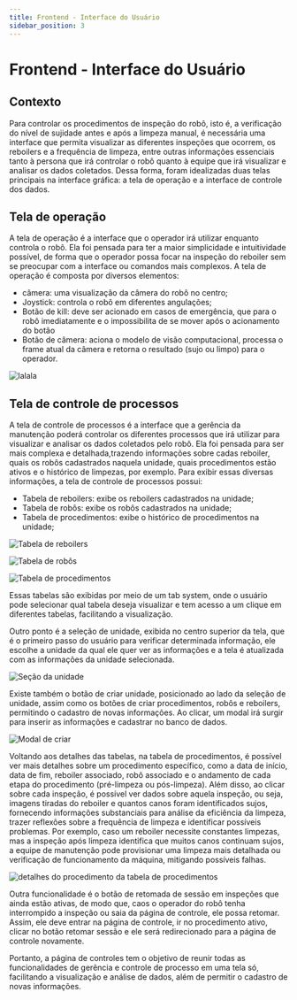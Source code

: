 ```yaml
---
title: Frontend - Interface do Usuário
sidebar_position: 3
---
```


# Frontend - Interface do Usuário

## Contexto

Para controlar os procedimentos de inspeção do robô, isto é, a verificação do nível de sujidade antes e após a limpeza manual, é necessária uma interface que permita visualizar as diferentes inspeções que ocorrem, os reboilers e a frequência de limpeza, entre outras informações essenciais tanto à persona que irá controlar o robô quanto à equipe que irá visualizar e analisar os dados coletados. Dessa forma, foram idealizadas duas telas principais na interface gráfica: a tela de operação e a interface de controle dos dados.

## Tela de operação

A tela de operação é a interface que o operador irá utilizar enquanto controla o robô. Ela foi pensada para ter a maior simplicidade e intuitividade possível, de forma que o operador possa focar na inspeção do reboiler sem se preocupar com a interface ou comandos mais complexos. A tela de operação é composta por diversos elementos: 

- câmera: uma visualização da câmera do robô no centro;
- Joystick: controla o robô em diferentes angulações;
- Botão de kill: deve ser acionado em casos de emergência, que para o robô imediatamente e o impossibilita de se mover após o acionamento do botão
- Botão de câmera: aciona o modelo de visão computacional, processa o frame atual da câmera e retorna o resultado (sujo ou limpo) para o operador.

![lalala](/img/front-teleop.png)

## Tela de controle de processos

A tela de controle de processos é a interface que a gerência da manutenção poderá controlar os diferentes processos que irá utilizar para visualizar e analisar os dados coletados pelo robô. Ela foi pensada para ser mais complexa e detalhada,trazendo informações sobre cadas reboiler, quais os robôs cadastrados naquela unidade, quais procedimentos estão ativos e o histórico de limpezas, por exemplo. Para exibir essas diversas informações, a tela de controle de processos possui:

- Tabela de reboilers: exibe os reboilers cadastrados na unidade;
- Tabela de robôs: exibe os robôs cadastrados na unidade;
- Tabela de procedimentos: exibe o histórico de procedimentos na unidade;

![Tabela de reboilers]()

![Tabela de robôs]()

![Tabela de procedimentos]()

Essas tabelas são exibidas por meio de um tab system, onde o usuário pode selecionar qual tabela deseja visualizar e tem acesso a um clique em diferentes tabelas, facilitando a visualização.

Outro ponto é a seleção de unidade, exibida no centro superior da tela, que é o primeiro passo do usuário para verificar determinada informação, ele escolhe a unidade da qual ele quer ver as informações e a tela é atualizada com as informações da unidade selecionada.

![Seção da unidade]()

Existe também o botão de criar unidade, posicionado ao lado da seleção de unidade, assim como os botões de criar procedimentos, robôs e reboilers, permitindo o cadastro de novas informações. Ao clicar, um modal irá surgir para inserir as informações e cadastrar no banco de dados.

![Modal de criar]()

Voltando aos detalhes das tabelas, na tabela de procedimentos, é possível ver mais detalhes sobre um procedimento específico, como a data de início, data de fim, reboiler associado, robô associado e o andamento de cada etapa do procedimento (pré-limpeza ou pós-limpeza). Além disso, ao clicar sobre cada inspeção, é possível ver dados sobre aquela inspeção, ou seja, imagens tiradas do reboiler e quantos canos foram identificados sujos, fornecendo informações substanciais para análise da eficiência da limpeza, trazer reflexões sobre a frequência de limpeza e identificar possíveis problemas. Por exemplo, caso um reboiler necessite constantes limpezas, mas a inspeção após limpeza identifica que muitos canos continuam sujos, a equipe de manutenção pode provisionar uma limpeza mais detalhada ou verificação de funcionamento da máquina, mitigando possíveis falhas.

![detalhes do procedimento da tabela de procedimentos]()

Outra funcionalidade é o botão de retomada de sessão em inspeções que ainda estão ativas, de modo que, caos o operador do robô tenha interrompido a inspeção ou saia da página de controle, ele possa retomar. Assim, ele deve entrar na página de controle, ir no procedimento ativo, clicar no botão retomar sessão e ele será redirecionado para a página de controle novamente.

Portanto, a página de controles tem o objetivo de reunir todas as funcionalidades de gerência e controle de processo em uma tela só, facilitando a visualização e análise de dados, além de permitir o cadastro de novas informações.


